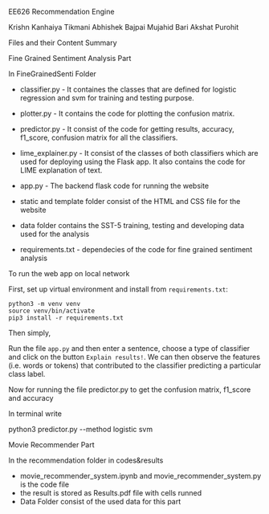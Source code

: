 EE626
Recommendation Engine

Krishn Kanhaiya Tikmani
Abhishek Bajpai
Mujahid Bari
Akshat Purohit


Files and their Content Summary

Fine Grained Sentiment Analysis Part

In FineGrainedSenti Folder

- classifier.py - It containes the classes that are defined for logistic regression and svm for training and testing purpose.

- plotter.py - It contains the code for plotting the confusion matrix.

- predictor.py - It consist of the code for getting results, accuracy, f1_score, confusion matrix for all the classifiers.

- lime_explainer.py - It consist of the classes of both classifiers which are used for deploying using the Flask app. It also contains the code for LIME explanation of text.

- app.py - The backend flask code for running the website

- static and template folder consist of the HTML and CSS file for the website 

- data folder contains the SST-5 training, testing and developing data used for the analysis

- requirements.txt - dependecies of the code for fine grained sentiment analysis

To run the web app on local network

First, set up virtual environment and install from ```requirements.txt```:

    python3 -m venv venv
    source venv/bin/activate
    pip3 install -r requirements.txt

Then simply,

Run the file `app.py` and then enter a sentence, choose a type of classifier and click on the button `Explain results!`. We can then observe the features (i.e. words or tokens) that contributed to the classifier predicting a particular class label. 

Now for running the file predictor.py to get the confusion matrix, f1_score and accuracy

In terminal write

python3 predictor.py --method logistic svm


Movie Recommender Part

In the recommendation folder in codes&results

- movie_recommender_system.ipynb and movie_recommender_system.py is the code file
- the result is stored as Results.pdf file with cells runned
- Data Folder consist of the used data for this part




